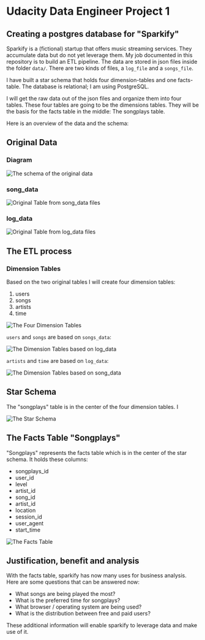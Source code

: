 # Udacity Data Engineer Project 1

## Creating a postgres database for "Sparkify"

Sparkify is a (fictional) startup that offers music streaming services. They accumulate 
data but do not yet leverage them. My job documented in this repository is to build an
ETL pipeline. The data are stored in json files inside the folder `data/`. There
are two kinds of files, a `log_file` and a `songs_file`. 

I have built a star schema that holds four dimension-tables and one facts-table.
The database is relational; I am using PostgreSQL.

I will get the raw data out of the json files and organize them into four tables.
These four tables are going to be the dimensions tables. They will be the basis
for the facts table in the middle: The songplays table.

Here is an overview of the data and the schema:

## Original Data

### Diagram
![The schema of the original data](documentation/images/schemas/original_files.png)

### song_data
![Original Table from song_data files](documentation/images/original_file_sample/song_file.png)

### log_data
![Original Table from log_data files](documentation/images/original_file_sample/log_file.png)

## The ETL process

### Dimension Tables

Based on the two original tables I will create four dimension tables:

1. users
2. songs
3. artists
4. time

![The Four Dimension Tables](documentation/images/schemas/dimension_tables.png)

`users` and `songs` are based on `songs_data`:

![The Dimension Tables based on log_data](documentation/images/schemas/log_data_dimensions.png)

`artists` and `time` are based on `log_data`:

![The Dimension Tables based on song_data](documentation/images/schemas/songs_data_dimensions.png)

## Star Schema

The "songplays" table is in the center of the four dimension tables. I

![The Star Schema](documentation/images/schemas/songplays.png)

## The Facts Table "Songplays"

"Songplays" represents the facts table which is in the center of the star schema. It holds these columns:

- songplays_id
- user_id
- level
- artist_id
- song_id
- artist_id
- location
- session_id
- user_agent
- start_time

![The Facts Table](documentation/images/tables/songplays_table.png)

## Justification, benefit and analysis

With the facts table, sparkify has now many uses for business analysis. Here are some questions that can
be answered now:

- What songs are being played the most?
- What is the preferred time for songplays?
- What browser / operating system are being used?
- What is the distribution between free and paid users?

These additional information will enable sparkify to leverage data and make use of it. 
